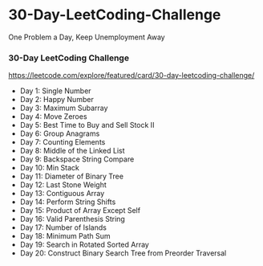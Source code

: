 # 30-Day-LeetCoding-Challenge
One Problem a Day, Keep Unemployment Away

### 30-Day LeetCoding Challenge
https://leetcode.com/explore/featured/card/30-day-leetcoding-challenge/

- Day 1: Single Number
- Day 2: Happy Number
- Day 3: Maximum Subarray
- Day 4: Move Zeroes
- Day 5: Best Time to Buy and Sell Stock II
- Day 6: Group Anagrams
- Day 7: Counting Elements
- Day 8: Middle of the Linked List
- Day 9: Backspace String Compare
- Day 10: Min Stack
- Day 11: Diameter of Binary Tree
- Day 12: Last Stone Weight
- Day 13: Contiguous Array
- Day 14: Perform String Shifts
- Day 15: Product of Array Except Self
- Day 16: Valid Parenthesis String
- Day 17: Number of Islands
- Day 18: Minimum Path Sum
- Day 19: Search in Rotated Sorted Array
- Day 20: Construct Binary Search Tree from Preorder Traversal









